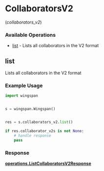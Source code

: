 # CollaboratorsV2
(*collaborators_v2*)

### Available Operations

* [list](#list) - Lists all collaborators in the V2 format

## list

Lists all collaborators in the V2 format

### Example Usage

```python
import wingspan


s = wingspan.Wingspan()


res = s.collaborators_v2.list()

if res.collaborator_v2s is not None:
    # handle response
    pass
```


### Response

**[operations.ListCollaboratorsV2Response](../../models/operations/listcollaboratorsv2response.md)**

